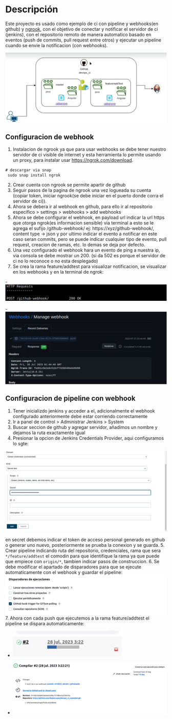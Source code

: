 # Descripción

Este proyecto es usado como ejemplo de ci con pipeline y webhooks(en github) y [ngrook](https://ngrok.com/), con el objetivo de conectar y notificar el servidor de ci (jenkins),
con el repositorio remoto de manera automatico basado en eventos (push de commits, pull request entre otros) y ejecutar un pipeline cuando se envie la notificacion (con webhooks).

![arquitectura.png](assets/arquitectura.png)

## Configuracion de webhook

1. Instalacion de ngrook ya que para usar webhooks se debe tener nuestro servidor de ci visible de internet y esta herramienta lo permite usando un proxy,
  para instalar usar https://ngrok.com/download.
```shell
# descargar via snap
 sudo snap install ngrok
```
2. Crear cuenta con ngrook se permite apartir de github
3. Seguir pasos de la pagina de ngrook una vez logueada su cuenta (copiar token, iniciar ngrook(se debe iniciar en el puerto donde corra el servidor de ci)).
4. Ahora se debera ir al webhook en github, para ello ir al repositorio especifico > settings > webhooks > add webhooks
5. Ahora se debe configurar el webhook, en payload url indicar la url https que otorga ngrok(es informacion sensible) via terminal a esto se le agrega el sufijo
   /github-webhook/ ej: https://xyz/github-webhook/, content type -> json y por ultimo indicar el evento a notificar en este caso seran commits, pero se puede
   indicar cualquier tipo de evento, pull request, creacion de ramas, etc. lo demas se deja por defecto.
6. Una vez configurado el webhook hara un evento de ping a nuestra ip, via consola se debe mostrar un 200. (si da 502 es porque el servidor de ci no lo reconoce o no esta desplegado)
7. Se crea la rama feature/addtest para visualizar notificacion, se visualizar en los webhooks y en la terminal de ngrok:

-![notification-ngrok.png](assets/notification-ngrok.png)

-![notification-github.png](assets/notification-github.png)

## Configuracion de pipeline con webhook

1. Tener inicializdo jenkins y acceder a el, adicionalmente el webhook configurado anteriormente debe estar corriendo correctamente
2. Ir a  panel de control > Administrar Jenkins >  System
3. Buscar seccion de github y agregar servidor, añadimos un nombre y dejamos la ruta exactamente igual
4. Presionar la opcion de Jenkins Credentials Provider, aqui configuramos lo sgte:

![config1.png](assets/config1.png)

en secret debemos indicar el token de acceso personal generado en github o generar uno nuevo, posteriormente se prueba la conexion y se guarda.
5. Crear pipeline indicando ruta del repositorio, credenciales, rama que sera `*/feature/addtest` el comodin para que identifique la rama ya que puede que empiece con `origin/*`, 
   tambien indicar pasos de construccion.
6. Se debe modificar el apartado de disparadores para que se ejecute automaticamente con el webhook y guardar el pipeline:
![config2.png](assets/config2.png)
7. Ahora con cada push que ejecutemos a la rama feature/addtest el pipeline se dispara automaticamente:

- ![test1.png](assets%2Ftest1.png)

- ![test1.1.png](assets%2Ftest1.1.png)